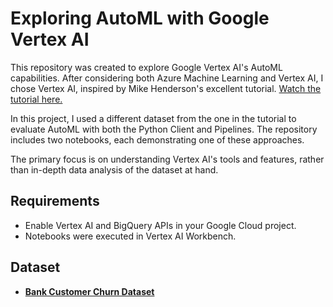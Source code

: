 # Exploring AutoML with Google Vertex AI

This repository was created to explore Google Vertex AI's AutoML capabilities. After considering both Azure Machine Learning and Vertex AI, I chose Vertex AI, inspired by Mike Henderson's excellent tutorial. [Watch the tutorial here.](https://www.youtube.com/playlist?list=PLgxF613RsGoUuEjJJxJW2JYyZ8g1qOUou)

In this project, I used a different dataset from the one in the tutorial to evaluate AutoML with both the Python Client and Pipelines. The repository includes two notebooks, each demonstrating one of these approaches.

The primary focus is on understanding Vertex AI's tools and features, rather than in-depth data analysis of the dataset at hand.

## Requirements

- Enable Vertex AI and BigQuery APIs in your Google Cloud project.
- Notebooks were executed in Vertex AI Workbench.

## Dataset

- **[Bank Customer Churn Dataset](https://www.kaggle.com/datasets/radheshyamkollipara/bank-customer-churn?resource=download)**

